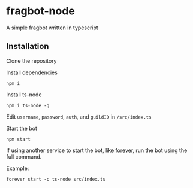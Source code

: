 # fragbot-node

A simple fragbot written in typescript

## Installation

Clone the repository

Install dependencies
```
npm i
```

Install ts-node
```
npm i ts-node -g
```

Edit `username`, `password`, `auth`, and `guildID` in `/src/index.ts`

Start the bot
```
npm start
```

If using another service to start the bot, like [forever](https://npmjs.com/package/forever), run the bot using the full command.

Example:
```
forever start -c ts-node src/index.ts
```
